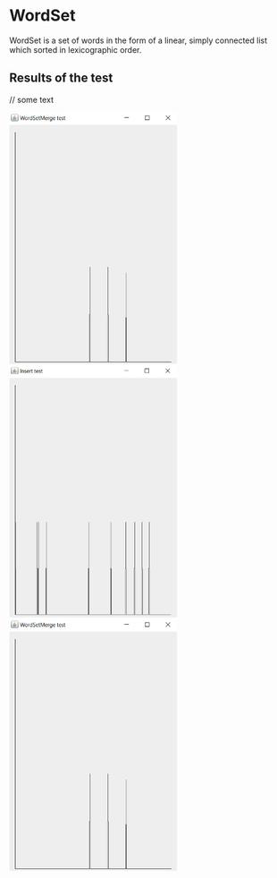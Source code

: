 # WordSet
WordSet is a set of words in the form of a linear, simply connected list which sorted in lexicographic order. 

## Results of the test

// some text

<img src="https://github.com/chackydude/MyWordSet/raw/master/img/WordSetMerge.jpg" width="300" height="450"/>  <img src="https://github.com/chackydude/MyWordSet/raw/master/img/insert.jpg" width="300" height="450"/>  <img src="https://github.com/chackydude/MyWordSet/raw/master/img/WordSetMerge.jpg" width="300" height="450"/>




